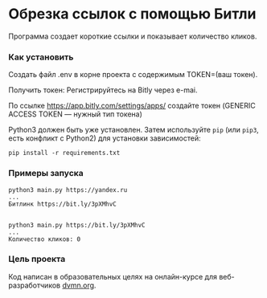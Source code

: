 # Обрезка ссылок с помощью Битли

Программа создает короткие ссылки и показывает количество кликов.

### Как установить

Создать файл .env в корне проекта с содержимым TOKEN=(ваш токен).

Получить токен: Регистрируйтесь на Bitly через e-mai. 

По ссылке https://app.bitly.com/settings/apps/   создайте токен (GENERIC ACCESS TOKEN — нужный тип токена)


Python3 должен быть уже установлен. 
Затем используйте `pip` (или `pip3`, есть конфликт с Python2) для установки зависимостей:
```
pip install -r requirements.txt
```

### Примеры запуска
```
python3 main.py https://yandex.ru
...
Битлинк https://bit.ly/3pXMhvC


python3 main.py https://bit.ly/3pXMhvC
...
Количество кликов: 0
```

### Цель проекта

Код написан в образовательных целях на онлайн-курсе для веб-разработчиков [dvmn.org](https://dvmn.org/).
